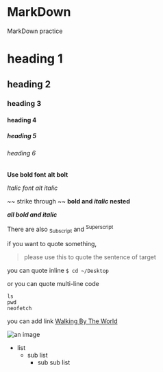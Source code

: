 # MarkDown
MarkDown practice

# heading 1
## heading 2
### heading 3
#### heading 4
##### heading 5
###### heading 6

**Use bold font**
__alt bolt__ 

*Italic font*  _alt italic_

~~ strike through ~~
**bold and _italic_ nested**

***all bold and italic***

There are also <sub>Subscript</sub> and <sup>Superscript</sup>

if you want to quote something, 
> please use this to quote the sentence of target

you can quote inline ` $ cd ~/Desktop `  

or you can quote multi-line code

```
ls
pwd
neofetch
```

you can add link [Walking By The World](https://www.youtube.com/watch?v=FMl7GEaYwAE)

![an image](https://assets.ubuntu.com/v1/29985a98-ubuntu-logo32.png)

- list
  - sub list
     - sub sub list  
